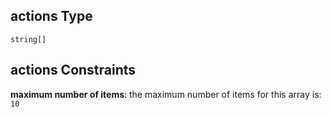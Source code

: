 ## actions Type

`string[]`

## actions Constraints

**maximum number of items**: the maximum number of items for this array is: `10`
